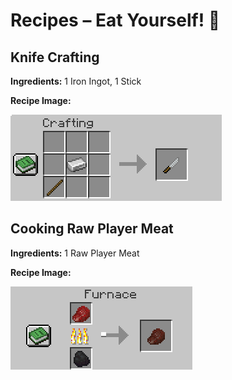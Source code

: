 # Recipes – Eat Yourself! 🍴

## Knife Crafting
**Ingredients:** 1 Iron Ingot, 1 Stick

**Recipe Image:**

![Knife Crafting](images/knife_crafting.png)

## Cooking Raw Player Meat
**Ingredients:** 1 Raw Player Meat

**Recipe Image:**

![Cooking Raw Player Meat](images/cooked_player_meat.png)